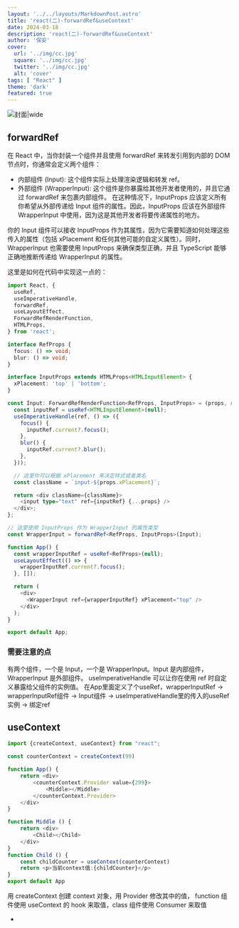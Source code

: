 ```yaml
---
layout: '../../layouts/MarkdownPost.astro'
title: 'react(二)-forwardRef&useContext'
date: 2024-03-18
description: 'react(二)-forwardRef&useContext'
author: '保安'
cover:
  url: '../img/cc.jpg'
  square: '../img/cc.jpg'
  twitter: '../img/cc.jpg'
  alt: 'cover'
tags: [ "React" ]
theme: 'dark'
featured: true
---
```


![封面|wide](/images/cc.jpg)

## forwardRef

在 React 中，当你封装一个组件并且使用 forwardRef 来转发引用到内部的 DOM 节点时，你通常会定义两个组件：

- 内部组件 (Input): 这个组件实际上处理渲染逻辑和转发 ref。
- 外部组件 (WrapperInput): 这个组件是你暴露给其他开发者使用的，并且它通过 forwardRef 来包裹内部组件。
在这种情况下，InputProps 应该定义所有你希望从外部传递给 Input 组件的属性。因此，InputProps 应该在外部组件 WrapperInput 中使用，因为这是其他开发者将要传递属性的地方。

你的 Input 组件可以接收 InputProps 作为其属性，因为它需要知道如何处理这些传入的属性（包括 xPlacement 和任何其他可能的自定义属性）。同时，WrapperInput 也需要使用 InputProps 来确保类型正确，并且 TypeScript 能够正确地推断传递给 WrapperInput 的属性。

这里是如何在代码中实现这一点的：
```typescript jsx
import React, {
  useRef,
  useImperativeHandle,
  forwardRef,
  useLayoutEffect,
  ForwardRefRenderFunction,
  HTMLProps,
} from 'react';

interface RefProps {
  focus: () => void;
  blur: () => void;
}

interface InputProps extends HTMLProps<HTMLInputElement> {
  xPlacement: 'top' | 'bottom';
}

const Input: ForwardRefRenderFunction<RefProps, InputProps> = (props, ref) => {
  const inputRef = useRef<HTMLInputElement>(null);
  useImperativeHandle(ref, () => ({
    focus() {
      inputRef.current?.focus();
    },
    blur() {
      inputRef.current?.blur();
    },
  }));

  // 这里你可以根据 xPlacement 来决定样式或者类名
  const className = `input-${props.xPlacement}`;

  return <div className={className}>
    <input type="text" ref={inputRef} {...props} />
  </div>;
};

// 这里使用 InputProps 作为 WrapperInput 的属性类型
const WrapperInput = forwardRef<RefProps, InputProps>(Input);

function App() {
  const wrapperInputRef = useRef<RefProps>(null);
  useLayoutEffect(() => {
    wrapperInputRef.current?.focus();
  }, []);

  return (
    <div>
      <WrapperInput ref={wrapperInputRef} xPlacement="top" />
    </div>
  );
}

export default App;
```

### 需要注意的点

有两个组件，一个是 Input，一个是 WrapperInput。Input 是内部组件，WrapperInput 是外部组件。
useImperativeHandle 可以让你在使用 ref 时自定义暴露给父组件的实例值。
在App里面定义了个useRef，wrapperInputRef -> wrapperInputRef组件 -> Input组件 -> useImperativeHandle里的传入的useRef实例 -> 绑定ref

## useContext

```typescript jsx
import {createContext, useContext} from "react";

const counterContext = createContext(99)

function App() {
    return <div>
        <counterContext.Provider value={299}>
            <Middle></Middle>
        </counterContext.Provider>
    </div>
}

function Middle () {
    return <div>
        <Child></Child>
    </div>
}
function Child () {
    const childCounter = useContext(counterContext)
    return <p>当前context值:{childCounter}</p>
}
export default App

```

用 createContext 创建 context 对象，用 Provider 修改其中的值，
function 组件使用 useContext 的 hook 来取值，class 组件使用 Consumer 来取值

-